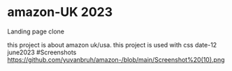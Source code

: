 # amazon-UK 2023
Landing page clone

this project is about amazon uk/usa. this project is used with css 
date-12 june2023
#Screenshots
https://github.com/yuvanbruh/amazon-/blob/main/Screenshot%20(10).png

